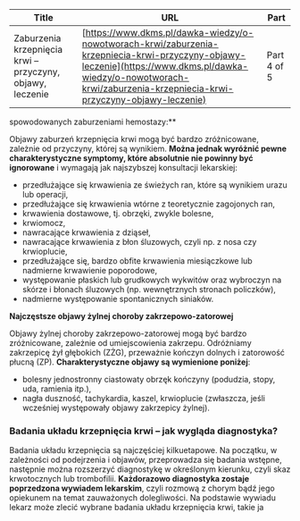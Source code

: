 | **Title**       | **URL**           | **Part**              |
|-----------------|-------------------|-----------------------|
| Zaburzenia krzepnięcia krwi – przyczyny, objawy, leczenie         | [https://www.dkms.pl/dawka-wiedzy/o-nowotworach-krwi/zaburzenia-krzepniecia-krwi-przyczyny-objawy-leczenie](https://www.dkms.pl/dawka-wiedzy/o-nowotworach-krwi/zaburzenia-krzepniecia-krwi-przyczyny-objawy-leczenie)    | Part 4 of 5          |

spowodowanych zaburzeniami hemostazy:**


Objawy zaburzeń krzepnięcia krwi mogą być bardzo zróżnicowane, zależnie od przyczyny, której są wynikiem. **Można jednak wyróżnić pewne** **charakterystyczne symptomy, które absolutnie nie powinny być ignorowane** i wymagają jak najszybszej konsultacji lekarskiej:


* przedłużające się krwawienia ze świeżych ran, które są wynikiem urazu lub operacji,
* przedłużające się krwawienia wtórne z teoretycznie zagojonych ran,
* krwawienia dostawowe, tj. obrzęki, zwykle bolesne,
* krwiomocz,
* nawracające krwawienia z dziąseł,
* nawracające krwawienia z błon śluzowych, czyli np. z nosa czy krwioplucie,
* przedłużające się, bardzo obfite krwawienia miesiączkowe lub nadmierne krwawienie poporodowe,
* występowanie płaskich lub grudkowych wykwitów oraz wybroczyn na skórze i błonach śluzowych (np. wewnętrznych stronach policzków),
* nadmierne występowanie spontanicznych siniaków.


**Najczęstsze objawy żylnej choroby zakrzepowo\-zatorowej**


Objawy żylnej choroby zakrzepowo\-zatorowej mogą być bardzo zróżnicowane, zależnie od umiejscowienia zakrzepu. Odróżniamy zakrzepicę żył głębokich (ZŻG), przeważnie kończyn dolnych i zatorowość płucną (ZP). **Charakterystyczne objawy są wymienione poniżej**:


* bolesny jednostronny ciastowaty obrzęk kończyny (podudzia, stopy, uda, ramienia itp.),
* nagła duszność, tachykardia, kaszel, krwioplucie (zwłaszcza, jeśli wcześniej występowały objawy zakrzepicy żylnej).


### Badania układu krzepnięcia krwi – jak wygląda diagnostyka?


Badania układu krzepnięcia są najczęściej kilkuetapowe. Na początku, w zależności od podejrzenia i objawów, przeprowadza się badania wstępne, następnie można rozszerzyć diagnostykę w określonym kierunku, czyli skaz krwotocznych lub trombofilii. **Każdorazowo diagnostyka zostaje poprzedzona wywiadem lekarskim**, czyli rozmową z chorym bądź jego opiekunem na temat zauważonych dolegliwości. Na podstawie wywiadu lekarz może zlecić wybrane badania układu krzepnięcia krwi, takie ja